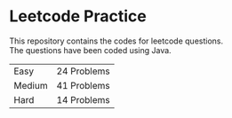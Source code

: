 # Leetcode Practice
This repository contains the codes for leetcode questions. <br>
The questions have been coded using Java. <br>
<table><tr><td>Easy</td><td>24 Problems</td></tr><tr><td>Medium</td><td>41 Problems</td></tr><tr><td>Hard</td><td>14 Problems</td></tr></table>
